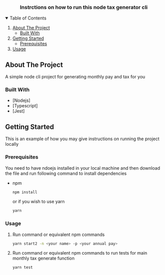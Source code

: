 <!-- PROJECT LOGO -->
<br />
<p align="center">

  <h3 align="center">Instrctions on how to run this node tax generator cli</h3>

</p>

<!-- TABLE OF CONTENTS -->
<details open="open">
  <summary>Table of Contents</summary>
  <ol>
    <li>
      <a href="#about-the-project">About The Project</a>
      <ul>
        <li><a href="#built-with">Built With</a></li>
      </ul>
    </li>
    <li>
      <a href="#getting-started">Getting Started</a>
      <ul>
        <li><a href="#prerequisites">Prerequisites</a></li>
      </ul>
    </li>
    <li><a href="#usage">Usage</a></li>
  </ol>
</details>

<!-- ABOUT THE PROJECT -->

## About The Project

A simple node cli project for generating monthly pay and tax for you

### Built With

- [Nodejs]
- [Typescript]
- [Jest]

<!-- GETTING STARTED -->

## Getting Started

This is an example of how you may give instructions on running the project locally

### Prerequisites

You need to have ndoejs installed in your local machine and then download the file and run following command to install dependencies

- npm
  ```sh
  npm install
  ```
  or if you wish to use yarn
  ```sh
  yarn
  ```

### Usage

1. Run command or equivalent npm commands
   ```sh
   yarn start2 -n <your name> -p <your annual pay>
   ```
2. Run command or equivalent npm commands to run tests for main monthly tax generate function
   ```sh
   yarn test
   ```
